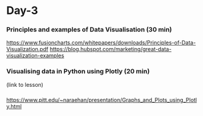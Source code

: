 # Day-3

### Principles and examples of Data Visualisation (30 min) 
https://www.fusioncharts.com/whitepapers/downloads/Principles-of-Data-Visualization.pdf
https://blog.hubspot.com/marketing/great-data-visualization-examples

### Visualising data in Python using Plotly (20 min)
(link to lesson)

### 
https://www.pitt.edu/~naraehan/presentation/Graphs_and_Plots_using_Plotly.html
